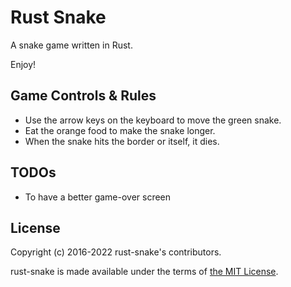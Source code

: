 # Rust Snake

A snake game written in Rust.

Enjoy!

## Game Controls & Rules

- Use the arrow keys on the keyboard to move the green snake.
- Eat the orange food to make the snake longer.
- When the snake hits the border or itself, it dies.

## TODOs

- To have a better game-over screen

## License

Copyright (c) 2016-2022 rust-snake's contributors.

rust-snake is made available under the terms of [the MIT License](LICENSE.md).

